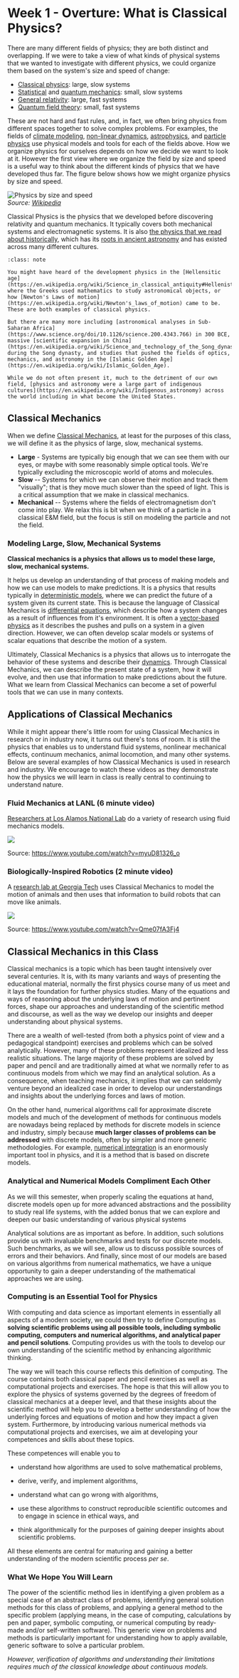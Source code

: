 # Week 1 - Overture: What is Classical Physics?

There are many different fields of physics; they are both distinct and overlapping. If we were to take a view of what kinds of physical systems that we wanted to investigate with different physics, we could organize them based on the system's size and speed of change:

- [Classical physics](https://en.wikipedia.org/wiki/Classical_physics): large, slow systems
- [Statistical](https://en.wikipedia.org/wiki/Statistical_mechanics) and [quantum mechanics](https://en.wikipedia.org/wiki/Quantum_mechanics): small, slow systems
- [General relativity](https://en.wikipedia.org/wiki/General_relativity): large, fast systems
- [Quantum field theory](https://en.wikipedia.org/wiki/Quantum_field_theory): small, fast systems

These are not hard and fast rules, and, in fact, we often bring physics from different spaces together to solve complex problems. For examples, the fields of [climate modeling](https://en.wikipedia.org/wiki/Climate_model), [non-linear dynamics](https://en.wikipedia.org/wiki/Nonlinear_system), [astrophysics](https://en.wikipedia.org/wiki/Astrophysics), and [particle physics](https://en.wikipedia.org/wiki/Particle_physics) use physical models and tools for each of the fields above. How we organize physics for ourselves depends on how we decide we want to look at it. However the first view where we organize the field by size and speed is a useful way to think about the different kinds of physics that we have developed thus far. The figure below shows how we might organize physics by size and speed.

![Physics by size and speed](images/01_start_640px-Modernphysicsfields.svg.png)<br>
*Source: [Wikipedia](https://commons.wikimedia.org/wiki/File:Modernphysicsfields.svg)*

Classical Physics is the physics that we developed before discovering relativity and quantum mechanics. It typically covers both mechanical systems and electromagnetic systems. It is also [the physics that we read about historically](https://en.wikipedia.org/wiki/History_of_physics), which has its [roots in ancient astronomy](https://en.wikipedia.org/wiki/History_of_astronomy) and has existed across many different cultures. 

```{admonition} Wherever there were people, there was Classical Physics.
:class: note

You might have heard of the development physics in the [Hellensitic age](https://en.wikipedia.org/wiki/Science_in_classical_antiquity#Hellenistic_age) where the Greeks used mathematics to study astronomical objects, or how [Newton's Laws of motion](https://en.wikipedia.org/wiki/Newton's_laws_of_motion) came to be. These are both examples of classical physics. 

But there are many more including [astronomical analyses in Sub-Saharan Africa](https://www.science.org/doi/10.1126/science.200.4343.766) in 300 BCE, massive [scientific expansion in China](https://en.wikipedia.org/wiki/Science_and_technology_of_the_Song_dynasty) during the Song dynasty, and studies that pushed the fields of optics, mechanics, and astronomy in the [Islamic Golden Age](https://en.wikipedia.org/wiki/Islamic_Golden_Age). 

While we do not often present it, much to the detriment of our own field, [physics and astronomy were a large part of indigenous cultures](https://en.wikipedia.org/wiki/Indigenous_astronomy) across the world including in what become the United States. 
```

## Classical Mechanics

When we define [Classical Mechanics](https://en.wikipedia.org/wiki/Classical_mechanics), at least for the purposes of this class, we will define it as the physics of large, slow, mechanical systems.

- **Large** - Systems are typically big enough that we can see them with our eyes, or maybe with some reasonably simple optical tools. We're typically excluding the microscopic world of atoms and molecules.
- **Slow** -- Systems for which we can observe their motion and track them "visually"; that is they move much slower than the speed of light. This is a critical assumption that we make in classical mechanics.
- **Mechanical** -- Systems where the fields of electromagnetism don't come into play. We relax this is bit when we think of a particle in a classical E&M field, but the focus is still on modeling the particle and not the field.

### Modeling Large, Slow, Mechanical Systems

**Classical mechanics is a physics that allows us to model these large, slow, mechanical systems.**

It helps us develop an understanding of that process of making models and how we can use models to make predictions. It is a physics that results typically in [deterministic models](https://en.wikipedia.org/wiki/Determinism), where we can predict the future of a system given its current state. This is because the language of Classical Mechanics is [differential equations](https://en.wikipedia.org/wiki/Differential_equation), which describe how a system changes as a result of influences from it's environment. It is often a [vector-based physics](<https://en.wikipedia.org/wiki/Vector_(mathematics_and_physics)>) as it describes the pushes and pulls on a system in a given direction. However, we can often develop scalar models or systems of scalar equations that describe the motion of a system.

Ultimately, Classical Mechanics is a physics that allows us to interrogate the behavior of these systems and describe their [dynamics](<https://en.wikipedia.org/wiki/Dynamics_(mechanics)>). Through Classical Mechanics, we can describe the present state of a system, how it will evolve, and then use that information to make predictions about the future. What we learn from Classical Mechanics can become a set of powerful tools that we can use in many contexts.


## Applications of Classical Mechanics

While it might appear there's little room for using Classical Mechanics in research or in industry now, it turns out there's tons of room. It is still the physics that enables us to understand fluid systems, nonlinear mechanical effects, continuum mechanics, animal locomotion, and many other systems. Below are several examples of how Classical Mechanics is used in research and industry. We encourage to watch these videos as they demonstrate how the physics we will learn in class is really central to continuing to understand nature.


### Fluid Mechanics at LANL (6 minute video)

[Researchers at Los Alamos National Lab](https://www.lanl.gov/org/ddste/aldsc/theoretical/fluid-dynamics-solid-mechanics/index.php) do a variety of research using fluid mechanics models.


[![](images/01_start_myuD81326_o.jpg)](https://youtube.com/watch?v=myuD81326_o)

Source: <https://www.youtube.com/watch?v=myuD81326_o>

### Biologically-Inspired Robotics (2 minute video)

A [research lab at Georgia Tech](https://crablab.gatech.edu/) uses Classical Mechanics to model the motion of animals and then uses that information to build robots that can move like animals.

[![](images/01_start_Qme07fA3Fj4.jpg)](https://youtube.com/watch?v=Qme07fA3Fj4)

Source: <https://www.youtube.com/watch?v=Qme07fA3Fj4>

## Classical Mechanics in this Class

Classical mechanics is a topic which has been taught intensively over
several centuries. It is, with its many variants and ways of
presenting the educational material, normally the first physics
course many of us meet and it lays the foundation for further physics
studies. Many of the equations and ways of reasoning about the
underlying laws of motion and pertinent forces, shape our approaches and understanding
of the scientific method and discourse, as well as the way we develop our insights
and deeper understanding about physical systems.


There are a wealth of
well-tested (from both a physics point of view and a pedagogical
standpoint) exercises and problems which can be solved
analytically. However, many of these problems represent idealized and
less realistic situations. The large majority of these problems are
solved by paper and pencil and are traditionally aimed
at what we normally refer to as continuous models from which we may find an analytical solution. As a consequence,
when teaching mechanics, it implies that we can seldomly venture beyond an idealized case
in order to develop our understandings and insights about the
underlying forces and laws of motion.

On the other hand, numerical algorithms call for approximate discrete
models and much of the development of methods for continuous models
are nowadays being replaced by methods for discrete models in science and
industry, simply because **much larger classes of problems can be addressed** with discrete models, often by simpler and more
generic methodologies. For example, [numerical integration](https://en.wikipedia.org/wiki/Numerical_integration) is an enormously important tool in physics, and it is a method that is based on discrete models.

### Analytical and Numerical Models Compliment Each Other

As we will this semester, when properly scaling the equations at hand,
discrete models open up for more advanced abstractions and the possibility to
study real life systems, with the added bonus that we can explore and
deepen our basic understanding of various physical systems

Analytical solutions are as important as before. In addition, such
solutions provide us with invaluable benchmarks and tests for our
discrete models. Such benchmarks, as we will see, allow us
to discuss possible sources of errors and their behaviors. And
finally, since most of our models are based on various algorithms from
numerical mathematics, we have a unique opportunity to gain a deeper
understanding of the mathematical approaches we are using.

### Computing is an Essential Tool for Physics

With computing and data science as important elements in essentially
all aspects of a modern society, we could then try to define Computing as
**solving scientific problems using all possible tools, including
symbolic computing, computers and numerical algorithms, and analytical
paper and pencil solutions**.
Computing provides us with the tools to develop our own understanding of the scientific method by enhancing algorithmic thinking.

The way we will teach this course reflects
this definition of computing. The course contains both classical paper
and pencil exercises as well as computational projects and exercises. The
hope is that this will allow you to explore the physics of systems
governed by the degrees of freedom of classical mechanics at a deeper
level, and that these insights about the scientific method will help
you to develop a better understanding of how the underlying forces and
equations of motion and how they impact a given system. Furthermore, by introducing various numerical methods
via computational projects and exercises, we aim at developing your competences and skills about these topics.

These competences will enable you to

- understand how algorithms are used to solve mathematical problems,

- derive, verify, and implement algorithms,

- understand what can go wrong with algorithms,

- use these algorithms to construct reproducible scientific outcomes and to engage in science in ethical ways, and

- think algorithmically for the purposes of gaining deeper insights about scientific problems.

All these elements are central for maturing and gaining a better understanding of the modern scientific process _per se_.

### What We Hope You Will Learn

The power of the scientific method lies in identifying a given problem
as a special case of an abstract class of problems, identifying
general solution methods for this class of problems, and applying a
general method to the specific problem (applying means, in the case of
computing, calculations by pen and paper, symbolic computing, or
numerical computing by ready-made and/or self-written software). This
generic view on problems and methods is particularly important for
understanding how to apply available, generic software to solve a
particular problem.

_However, verification of algorithms and understanding their limitations requires much of the classical knowledge about continuous models._



